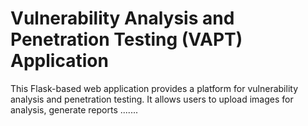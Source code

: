 # Vulnerability Analysis and Penetration Testing (VAPT) Application

This Flask-based web application provides a platform for vulnerability analysis and penetration testing. It allows users to upload images for analysis, generate reports .......
